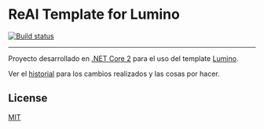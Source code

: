 # ReAl Template for Lumino

[![Build status](https://ci.appveyor.com/api/projects/status/h2gb83cvhb2vi3al?svg=true)](https://ci.appveyor.com/project/re_al_/real-template-lumino)

---------------------------------------

Proyecto desarrollado en [.NET Core 2](https://www.microsoft.com/net/) para el uso del template [Lumino](https://medialoot.com/preview/lumino-premium/index.html).

Ver el [historial](CHANGELOG.md) para los cambios realizados y las cosas por hacer.


## License
[MIT](LICENSE)
